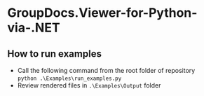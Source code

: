 # GroupDocs.Viewer-for-Python-via-.NET


## How to run examples

* Call the following command from the root folder of repository   
`python .\Examples\run_examples.py`
* Review rendered files in `.\Examples\Output` folder